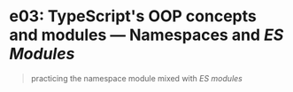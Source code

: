 # e03: TypeScript's OOP concepts and modules &mdash; Namespaces and *ES Modules*
> practicing the namespace module mixed with *ES modules*
